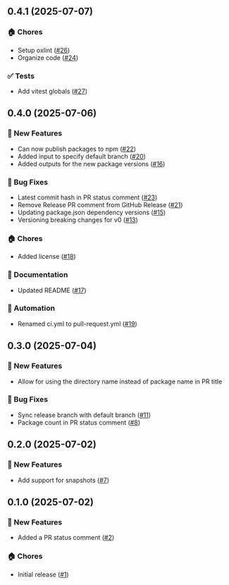 ## 0.4.1 (2025-07-07)

### 🏠 Chores
- Setup oxlint ([#26](https://github.com/cadamsdev/lazy-release-action/pull/26))
- Organize code ([#24](https://github.com/cadamsdev/lazy-release-action/pull/24))

### ✅ Tests
- Add vitest globals ([#27](https://github.com/cadamsdev/lazy-release-action/pull/27))


## 0.4.0 (2025-07-06)

### 🚀 New Features
- Can now publish packages to npm ([#22](https://github.com/cadamsdev/lazy-release-action/pull/22))
- Added input to specify default branch ([#20](https://github.com/cadamsdev/lazy-release-action/pull/20))
- Added outputs for the new package versions ([#16](https://github.com/cadamsdev/lazy-release-action/pull/16))

### 🐛 Bug Fixes
- Latest commit hash in PR status comment ([#23](https://github.com/cadamsdev/lazy-release-action/pull/23))
- Remove Release PR comment from GitHub Release ([#21](https://github.com/cadamsdev/lazy-release-action/pull/21))
- Updating package.json dependency versions ([#15](https://github.com/cadamsdev/lazy-release-action/pull/15))
- Versioning breaking changes for v0 ([#13](https://github.com/cadamsdev/lazy-release-action/pull/13))

### 🏠 Chores
- Added license ([#18](https://github.com/cadamsdev/lazy-release-action/pull/18))

### 📖 Documentation
- Updated README ([#17](https://github.com/cadamsdev/lazy-release-action/pull/17))

### 🤖 Automation
- Renamed ci.yml to pull-request.yml ([#19](https://github.com/cadamsdev/lazy-release-action/pull/19))


## 0.3.0 (2025-07-04)

### 🚀 New Features
- Allow for using the directory name instead of package name in PR
title

### 🐛 Bug Fixes
- Sync release branch with default branch ([#11](https://github.com/cadamsdev/lazy-release-action/pull/11))
- Package count in PR status comment ([#8](https://github.com/cadamsdev/lazy-release-action/pull/8))


## 0.2.0 (2025-07-02)

### 🚀 New Features
- Add support for snapshots ([#7](https://github.com/cadamsdev/lazy-release-action/pull/7))


## 0.1.0 (2025-07-02)

### 🚀 New Features
- Added a PR status comment ([#2](https://github.com/cadamsdev/lazy-release-action/pull/2))

### 🏠 Chores
- Initial release ([#1](https://github.com/cadamsdev/lazy-release-action/pull/1))
